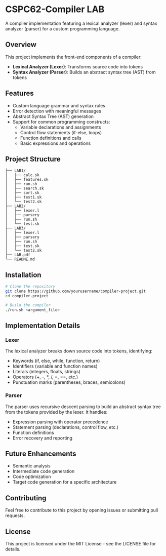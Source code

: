 # CSPC62-Compiler LAB


A compiler implementation featuring a lexical analyzer (lexer) and syntax analyzer (parser) for a custom programming language.

## Overview

This project implements the front-end components of a compiler:

- **Lexical Analyzer (Lexer)**: Transforms source code into tokens
- **Syntax Analyzer (Parser)**: Builds an abstract syntax tree (AST) from tokens

## Features

- Custom language grammar and syntax rules
- Error detection with meaningful messages
- Abstract Syntax Tree (AST) generation
- Support for common programming constructs:
  - Variable declarations and assignments
  - Control flow statements (if-else, loops)
  - Function definitions and calls
  - Basic expressions and operations

## Project Structure

```
├── LAB1/
│   ├── calc.sk
│   ├── features.sk
│   ├── run.sh
│   ├── search.sk
│   ├── sort.sk
│   ├── test1.sk
│   └── test2.sk
├── LAB2/
│   ├── lexer.l
│   ├── parsery
│   ├── run.sh
│   └── test.sk
├── LAB3/
│   ├── lexer.l
│   ├── parsery
│   ├── run.sh
│   ├── test.sk
│   └── test2.sk
├── LAB.pdf
└── README.md
```

## Installation

```bash
# Clone the repository
git clone https://github.com/yourusername/compiler-project.git
cd compiler-project

# Build the compiler
./run.sh <argument_file>
```


## Implementation Details

### Lexer

The lexical analyzer breaks down source code into tokens, identifying:
- Keywords (if, else, while, function, return)
- Identifiers (variable and function names)
- Literals (integers, floats, strings)
- Operators (+, -, *, /, =, ==, etc.)
- Punctuation marks (parentheses, braces, semicolons)

### Parser

The parser uses recursive descent parsing to build an abstract syntax tree from the tokens provided by the lexer. It handles:
- Expression parsing with operator precedence
- Statement parsing (declarations, control flow, etc.)
- Function definitions
- Error recovery and reporting

## Future Enhancements

- Semantic analysis
- Intermediate code generation
- Code optimization
- Target code generation for a specific architecture

## Contributing

Feel free to contribute to this project by opening issues or submitting pull requests.

## License

This project is licensed under the MIT License - see the LICENSE file for details.